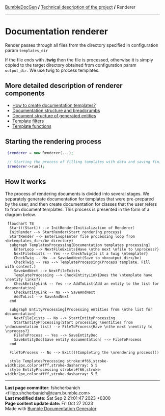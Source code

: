 <embed> <a href="/docs/README.md">BumbleDocGen</a> <b>/</b> <a href="/docs/tech/readme.md">Technical description of the project</a> <b>/</b> Renderer<hr> </embed>

<embed> <h1>Documentation renderer</h1> </embed>

Render passes through all files from the directory specified in configuration param `templates_dir`

If the file ends with **.twig** then the file is processed, otherwise it is simply copied
to the target directory obtained from configuration param `output_dir`.
We use twig to process templates.

<embed> <h2>More detailed description of renderer components</h2> </embed>

<embed> <ul><li><div><a href='/docs/tech/3.renderer/01_templates.md'>How to create documentation templates?</a></div></li><li><div><a href='/docs/tech/3.renderer/02_breadcrumbs.md'>Documentation structure and breadcrumbs</a></div></li><li><div><a href='/docs/tech/3.renderer/03_documentStructure.md'>Document structure of generated entities</a></div></li><li><div><a href='/docs/tech/3.renderer/04_twigCustomFilters.md'>Template filters</a></div></li><li><div><a href='/docs/tech/3.renderer/05_twigCustomFunctions.md'>Template functions</a></div></li></ul> </embed>

<embed> <h2>Starting the rendering process</h2> </embed>

```php
 $renderer = new Renderer(...);
 
 // Starting the process of filling templates with data and saving finished documents
 $renderer->run();
```


<embed> <h2>How it works</h2> </embed>

The process of rendering documents is divided into several stages. We separately generate documentation for templates that were pre-prepared by the user,
and then create documentation for classes that the user refers to from document templates.
This process is presented in the form of a diagram below.

```mermaid
 flowchart TB
  Start((Start)) --> InitRender(Initialization of Renderer)
  InitRender --> StartRender(Start rendering process)
  StartRender --> EnterLoop(Enter file processing loop from <b>templates_dir</b> directory)
  subgraph TemplatesProcessing[Documentation templates processing]
    EnterLoop --> NextFileExists{Have \nthe next \nfile to \nprocess?}
    NextFileExists -- Yes --> CheckTwig{Is it a twig \ntemplate?}
    CheckTwig -- No --> SaveAndNext(Save to <b>output_dir</b>)
    CheckTwig -- Yes --> TemplateProcessing(Process template. Fill with content.)
    SaveAndNext --> NextFileExists
    TemplateProcessing --> CheckEntityLink{Does the \ntemplate have \nentity links?}
    CheckEntityLink -- Yes --> AddToList(Add an entity to the list for documentation)
    CheckEntityLink -- No --> SaveAndNext
    AddToList --> SaveAndNext
  end

  subgraph EntityProcessing[Processing entities from \nthe list for documentation]
    NextFileExists -- No --> StartEntityProcessing
    StartEntityProcessing(Start processing \nentities from \ndocumentation list) --> FileToProcess{Have \nthe next \nentity to \nprocess?}
    FileToProcess -- Yes --> SaveEntityDoc
    SaveEntityDoc[Save entity documentation] --> FileToProcess
  end

  FileToProcess -- No --> Exit(((Completing the \nrendering process)))

  style TemplatesProcessing stroke:#f66,stroke-width:2px,color:#fff,stroke-dasharray: 5 5
  style EntityProcessing stroke:#f66,stroke-width:2px,color:#fff,stroke-dasharray: 5 5
```

<div id='page_committer_info'>
<hr>
<b>Last page committer:</b> fshcherbanich &lt;filipp.shcherbanich@team.bumble.com&gt;<br><b>Last modified date:</b>   Sat Sep 2 21:01:47 2023 +0300<br><b>Page content update date:</b> Fri Oct 27 2023<br>Made with <a href='https://github.com/bumble-tech/bumble-doc-gen/blob/master/docs/README.md'>Bumble Documentation Generator</a></div>